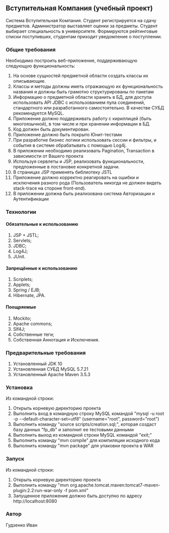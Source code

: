 ## Вступительная Компания (учебный проект)

Система Вступительная Компания. Студент регистрируется на сдачу
предметов. Администратор выставляет оценки за предметы. Студент
выбирает специальность в университете. Формируются рейтинговые списки
поступивших, студентам приходит уведомление о поступлении.

### Общие требования

Необходимо построить веб-приложение, поддерживающую следующую
функциональность:
1. На основе сущностей предметной области создать классы их
описывающие.
2. Классы и методы должны иметь отражающую их функциональность
названия и должны быть грамотно структурированы по пакетам
3. Информацию о предметной области хранить в БД, для доступа
использовать API JDBC с использованием пула соединений,
стандартного или разработанного самостоятельно. В качестве СУБД
рекомендуется MySQL.
4. Приложение должно поддерживать работу с кириллицей (быть
многоязычной), в том числе и при хранении информации в БД.
5. Код должен быть документирован.
6. Приложение должно быть покрыто Юнит-тестами
7. При разработке бизнес логики использовать сессии и фильтры, и
события в системе обрабатывать с помощью Log4j.
8. В приложении необходимо реализовать Pagination, Transaction в
зависимости от Вашего проекта
9. Используя сервлеты и JSP, реализовать функциональности,
предложенные в постановке конкретной задачи.
10. В страницах JSP применять библиотеку JSTL
11. Приложение должно корректно реагировать на ошибки и исключения
разного рода (Пользователь никогда не должен видеть stack-trace на
стороне front-end).
12. В приложении должна быть реализована система Авторизации и
Аутентификации

### Технологии

#### Обязательные к использованию

1. JSP + JSTL;
2. Servlets;
3. JDBC;
4. Log4J;
5. JUnit.

#### Запрещённые к использованию

1. Scriplets;
2. Applets;
3. Spring / EJB;
4. Hibernate, JPA.

#### Поощряемые

1. Mockito;
2. Apache commons;
3. Slf4J;
4. Собственные теги;
5. Собственная Аннотация и Исключения.

### Предварительные требования

1. Установленный JDK 10
2. Установленная СУБД MySQL 5.7.21
3. Установленный Apache Maven 3.5.3

### Установка

Из командной строки:
1. Открыть корневую директорию проекта
2. Выполнить вход в командную строку MySQL командой "mysql -u root -p --default-character-set=utf8" (username="root", password="root")
3. Выполнить команду "source scripts/creation.sql;", которая создаст базу данных "fp_db" и заполнит ее тестовыми данными
4. Выполнить выход из командной строки MySQL командой "exit;"
5. Выполнить команду "mvn compile" для компиляции исходного кода
6. Выполнить команду "mvn package" для упаковки проекта в WAR

### Запуск 

Из командной строки:
1. Открыть корневую директорию проекта
2. Выполнить команду "mvn org.apache.tomcat.maven:tomcat7-maven-plugin:2.2:run-war-only -f pom.xml"
3. Запущенное приложение должно быть доступно по адресу http://localhost:8080

### Автор

Гудзенко Иван
